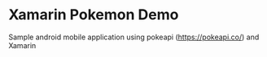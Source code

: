 # Xamarin Pokemon Demo
Sample android mobile application using pokeapi (https://pokeapi.co/) and Xamarin
